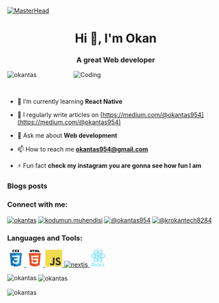 [![MasterHead](https://1.bp.blogspot.com/-7A4WynwLsMw/XbBpCXG8fHI/AAAAAAAAMt4/uOa1bpLskYgrwGbllhSu2SDj_Mig8SXJQCLcBGAsYHQ/s1600/2000_600px.gif)](http://ww25.rishavchanda.io/?subid1=20230722-0658-0989-87bb-81b1ce438335)
<h1 align="center">Hi 👋, I'm Okan</h1>
<h3 align="center">A great Web developer</h3>
<img align="right" width="350" src="https://cdn.dribbble.com/users/1162077/screenshots/3848914/programmer.gif" alt="Coding">

<p align="left"> <img src="https://komarev.com/ghpvc/?username=okantas&label=Profile%20views&color=0e75b6&style=flat" alt="okantas" /> </p>

<p align="left"> <a href="https://twitter.com/" target="blank"><img src="https://img.shields.io/twitter/follow/?logo=twitter&style=for-the-badge" alt="" /></a> </p>

- 🌱 I’m currently learning **React Native**

- 📝 I regularly write articles on [https://medium.com/@okantas954](https://medium.com/@okantas954)

- 💬 Ask me about **Web development**

- 📫 How to reach me **okantas954@gmail.com**

- ⚡ Fun fact **check my instagram you are gonna see how fun I am**

### Blogs posts
<!-- BLOG-POST-LIST:START -->
<!-- BLOG-POST-LIST:END -->

<h3 align="left">Connect with me:</h3>
<p align="left">
<a href="https://linkedin.com/in/okantas" target="blank"><img align="center" src="https://raw.githubusercontent.com/rahuldkjain/github-profile-readme-generator/master/src/images/icons/Social/linked-in-alt.svg" alt="okantas" height="30" width="40" /></a>
<a href="https://instagram.com/kodumun.muhendisi" target="blank"><img align="center" src="https://raw.githubusercontent.com/rahuldkjain/github-profile-readme-generator/master/src/images/icons/Social/instagram.svg" alt="kodumun.muhendisi" height="30" width="40" /></a>
<a href="https://medium.com/@okantas954" target="blank"><img align="center" src="https://raw.githubusercontent.com/rahuldkjain/github-profile-readme-generator/master/src/images/icons/Social/medium.svg" alt="@okantas954" height="30" width="40" /></a>
<a href="https://www.youtube.com/c/@krokantech8284" target="blank"><img align="center" src="https://raw.githubusercontent.com/rahuldkjain/github-profile-readme-generator/master/src/images/icons/Social/youtube.svg" alt="@krokantech8284" height="30" width="40" /></a>
</p>

<h3 align="left">Languages and Tools:</h3>
<p align="left"> <a href="https://www.w3schools.com/css/" target="_blank" rel="noreferrer"> <img src="https://raw.githubusercontent.com/devicons/devicon/master/icons/css3/css3-original-wordmark.svg" alt="css3" width="40" height="40"/> </a> <a href="https://www.w3.org/html/" target="_blank" rel="noreferrer"> <img src="https://raw.githubusercontent.com/devicons/devicon/master/icons/html5/html5-original-wordmark.svg" alt="html5" width="40" height="40"/> </a> <a href="https://developer.mozilla.org/en-US/docs/Web/JavaScript" target="_blank" rel="noreferrer"> <img src="https://raw.githubusercontent.com/devicons/devicon/master/icons/javascript/javascript-original.svg" alt="javascript" width="40" height="40"/> </a> <a href="https://nextjs.org/" target="_blank" rel="noreferrer"> <img src="https://cdn.worldvectorlogo.com/logos/nextjs-2.svg" alt="nextjs" width="40" height="40"/> </a> <a href="https://reactjs.org/" target="_blank" rel="noreferrer"> <img src="https://raw.githubusercontent.com/devicons/devicon/master/icons/react/react-original-wordmark.svg" alt="react" width="40" height="40"/> </a> </p>

<p><img align="left" src="https://github-readme-stats.vercel.app/api/top-langs?username=okantas&show_icons=true&locale=en&layout=compact" alt="okantas" /></p>

<p>&nbsp;<img align="center" src="https://github-readme-stats.vercel.app/api?username=okantas&show_icons=true&locale=en" alt="okantas" /></p>

<p><img align="center" src="https://github-readme-streak-stats.herokuapp.com/?user=okantas&" alt="okantas" /></p>
